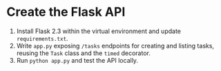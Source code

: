 # Create the Flask API

1. Install Flask 2.3 within the virtual environment and update `requirements.txt`.
2. Write `app.py` exposing `/tasks` endpoints for creating and listing tasks, reusing the `Task` class and the `timed` decorator.
3. Run `python app.py` and test the API locally.
